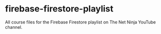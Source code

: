 # firebase-firestore-playlist
All course files for the Firebase Firestore playlist on The Net Ninja YouTube channel.
